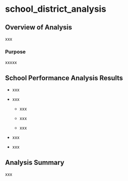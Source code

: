 # school_district_analysis

## Overview of Analysis
xxx

### Purpose
xxxxx

## School Performance Analysis Results

* xxx

* xxx

  * xxx

  * xxx

  * xxx

* xxx

* xxx

## Analysis Summary
xxx
